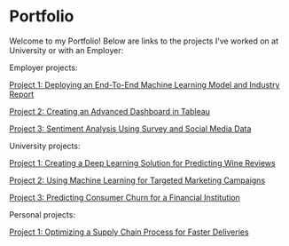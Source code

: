 # Portfolio
Welcome to my Portfolio! Below are links to the projects I've worked on at University or with an Employer: 


Employer projects: 

[Project 1: Deploying an End-To-End Machine Learning Model and Industry Report](https://github.com/tristinburd/employer-end-to-end-project/blob/main/README.md)

[Project 2: Creating an Advanced Dashboard in Tableau](https://github.com/tristinburd/employer-advanced-dashboard/tree/main)

[Project 3: Sentiment Analysis Using Survey and Social Media Data](https://github.com/yourusername/facial-recognition-model)


University projects: 

[Project 1: Creating a Deep Learning Solution for Predicting Wine Reviews](https://github.com/yourusername/facial-recognition-model)

[Project 2: Using Machine Learning for Targeted Marketing Campaigns](https://github.com/yourusername/facial-recognition-model)

[Project 3: Predicting Consumer Churn for a Financial Institution](https://github.com/yourusername/facial-recognition-model)


Personal projects: 

[Project 1: Optimizing a Supply Chain Process for Faster Deliveries](https://github.com/yourusername/facial-recognition-model)
